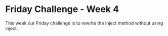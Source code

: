 Friday Challenge - Week 4
=================

This week our Friday challenge is to rewrite the inject method without using inject.